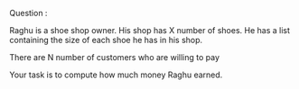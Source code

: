 Question :

Raghu is a shoe shop owner. His shop has X number of shoes.
He has a list containing the size of each shoe he has in his shop.

There are N number of customers who are willing to pay 

Your task is to compute how much money Raghu earned.
